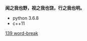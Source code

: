 **闻之我也野，视之我也饶，行之我也明。**

* python 3.6.8
* c++11

[139 word-break](https://leetcode-cn.com/problems/word-break/)


